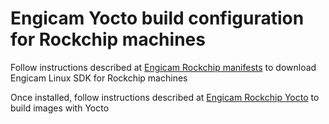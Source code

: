 # Engicam Yocto build configuration for Rockchip machines

Follow instructions described at [Engicam Rockchip manifests](https://github.com/engicam-stable/rockchip_manifests_engicam) to download Engicam Linux SDK for Rockchip machines

Once installed, follow instructions described at [Engicam Rockchip Yocto](https://github.com/engicam-stable/meta-engicam-rk) to build images with Yocto
